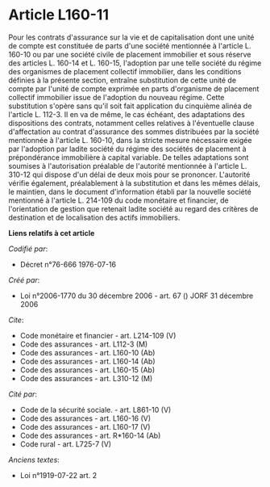 # Article L160-11

Pour les contrats d'assurance sur la vie et de capitalisation dont une unité de compte est constituée de parts d'une société
mentionnée à l'article L. 160-10 ou par une société civile de placement immobilier et sous réserve des articles L. 160-14 et
L. 160-15, l'adoption par une telle société du régime des organismes de placement collectif immobilier, dans les conditions
définies à la présente section, entraîne substitution de cette unité de compte par l'unité de compte exprimée en parts
d'organisme de placement collectif immobilier issue de l'adoption du nouveau régime. Cette substitution s'opère sans qu'il
soit fait application du cinquième alinéa de l'article L. 112-3. Il en va de même, le cas échéant, des adaptations des
dispositions des contrats, notamment celles relatives à l'éventuelle clause d'affectation au contrat d'assurance des sommes
distribuées par la société mentionnée à l'article L. 160-10, dans la stricte mesure nécessaire exigée par l'adoption par
ladite société du régime des sociétés de placement à prépondérance immobilière à capital variable. De telles adaptations sont
soumises à l'autorisation préalable de l'autorité mentionnée à l'article L. 310-12 qui dispose d'un délai de deux mois pour
se prononcer. L'autorité vérifie également, préalablement à la substitution et dans les mêmes délais, le maintien, dans le
document d'information établi par la nouvelle société mentionné à l'article L. 214-109 du code monétaire et financier, de
l'orientation de gestion que retenait ladite société au regard des critères de destination et de localisation des actifs
immobiliers.

**Liens relatifs à cet article**

_Codifié par_:

  - Décret n°76-666 1976-07-16

_Créé par_:

  - Loi n°2006-1770 du 30 décembre 2006 - art. 67 () JORF 31 décembre 2006

_Cite_:

  - Code monétaire et financier - art. L214-109 (V)
  - Code des assurances - art. L112-3 (M)
  - Code des assurances - art. L160-10 (Ab)
  - Code des assurances - art. L160-14 (Ab)
  - Code des assurances - art. L160-15 (Ab)
  - Code des assurances - art. L310-12 (M)

_Cité par_:

  - Code de la sécurité sociale. - art. L861-10 (V)
  - Code des assurances - art. L160-16 (V)
  - Code des assurances - art. L160-17 (V)
  - Code des assurances - art. R*160-14 (Ab)
  - Code rural - art. L725-7 (V)

_Anciens textes_:

  - Loi n°1919-07-22 art. 2
